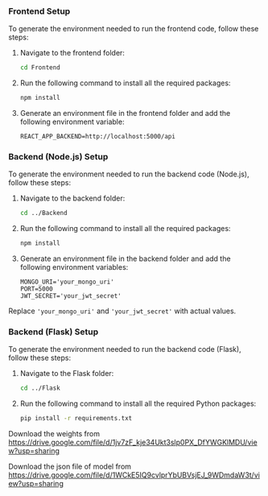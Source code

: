 ### Frontend Setup

To generate the environment needed to run the frontend code, follow these steps:

1. Navigate to the frontend folder:
    ```bash
    cd Frontend
    ```

2. Run the following command to install all the required packages:
    ```bash
    npm install
    ```

3. Generate an environment file in the frontend folder and add the following environment variable:
    ```plaintext
    REACT_APP_BACKEND=http://localhost:5000/api
    ```

### Backend (Node.js) Setup

To generate the environment needed to run the backend code (Node.js), follow these steps:

1. Navigate to the backend folder:
    ```bash
    cd ../Backend
    ```

2. Run the following command to install all the required packages:
    ```bash
    npm install
    ```

3. Generate an environment file in the backend folder and add the following environment variables:
    ```plaintext
    MONGO_URI='your_mongo_uri'
    PORT=5000
    JWT_SECRET='your_jwt_secret'
    ```

Replace `'your_mongo_uri'` and `'your_jwt_secret'` with actual values.

### Backend (Flask) Setup

To generate the environment needed to run the backend code (Flask), follow these steps:

1. Navigate to the Flask folder:
    ```bash
    cd ../Flask
    ```

2. Run the following command to install all the required Python packages:
    ```bash
    pip install -r requirements.txt
    ```

Download the weights from https://drive.google.com/file/d/1jv7zF_kje34Ukt3slp0PX_DfYWGKlMDU/view?usp=sharing 

Download the json file of model from https://drive.google.com/file/d/1WCkE5IQ9cvlprYbUBVsjEJ_9WDmdaW3t/view?usp=sharing
